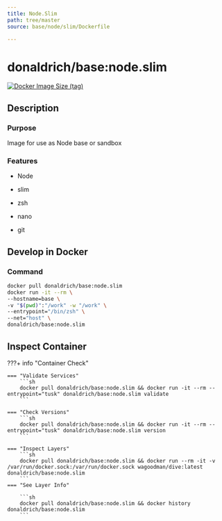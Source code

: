 ```yaml
---
title: Node.Slim
path: tree/master
source: base/node/slim/Dockerfile

---
```


# donaldrich/base:node.slim

[![Docker Image Size (tag)](https://img.shields.io/docker/image-size/donaldrich/base/node.slim?color=blue&label=size&logo=docker&style=flat-square)](https://hub.docker.com/r/donaldrich/base/node.slim)

## Description

### Purpose

Image for use as Node base or sandbox

### Features

- Node

- slim

- zsh

- nano

- git

## Develop in Docker

### Command

```sh
docker pull donaldrich/base:node.slim
docker run -it --rm \
--hostname=base \
-v "$(pwd)":"/work" -w "/work" \
--entrypoint="/bin/zsh" \
--net="host" \
donaldrich/base:node.slim
```

## Inspect Container

???+ info "Container Check"

    === "Validate Services"
        ```sh
        docker pull donaldrich/base:node.slim && docker run -it --rm --entrypoint="tusk" donaldrich/base:node.slim validate
        ```

    === "Check Versions"
        ```sh
        docker pull donaldrich/base:node.slim && docker run -it --rm --entrypoint="tusk" donaldrich/base:node.slim version
        ```

    === "Inspect Layers"
        ```sh
        docker pull donaldrich/base:node.slim && docker run --rm -it -v /var/run/docker.sock:/var/run/docker.sock wagoodman/dive:latest donaldrich/base:node.slim
        ```
    === "See Layer Info"

        ```sh
        docker pull donaldrich/base:node.slim && docker history donaldrich/base:node.slim
        ```
